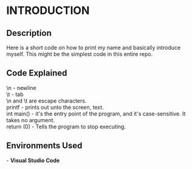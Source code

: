 <h1>INTRODUCTION</h1>

<h2>Description</h2>
Here is a short code on how to print my name and basically introduce myself. This might be the simplest code in this entire repo.

<h2>Code Explained</h2>
\n - newline <br>
\t - tab <br>
\n and \t are escape characters. <br>
printf - prints out unto the screen, text. <br>
int main() - it's the entry point of the program, and it's case-sensitive. It takes no argument. <br>
return (0) - Tells the program to stop executing.

<h2>Environments Used </h2>
- <b>Visual Studio Code</b>


